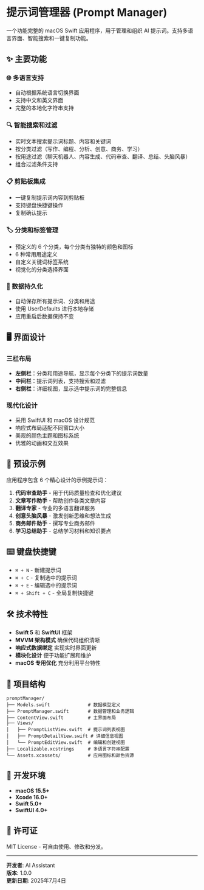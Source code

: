 # 提示词管理器 (Prompt Manager)

一个功能完整的 macOS Swift 应用程序，用于管理和组织 AI 提示词。支持多语言界面、智能搜索和一键复制功能。

## ✨ 主要功能

### 🌐 多语言支持
- 自动根据系统语言切换界面
- 支持中文和英文界面
- 完整的本地化字符串支持

### 🔍 智能搜索和过滤
- 实时文本搜索提示词标题、内容和关键词
- 按分类过滤（写作、编程、分析、创意、商务、学习）
- 按用途过滤（聊天机器人、内容生成、代码审查、翻译、总结、头脑风暴）
- 组合过滤条件支持

### 📋 剪贴板集成
- 一键复制提示词内容到剪贴板
- 支持键盘快捷键操作
- 复制确认提示

### 🏷️ 分类和标签管理
- 预定义的 6 个分类，每个分类有独特的颜色和图标
- 6 种常用用途定义
- 自定义关键词标签系统
- 视觉化的分类选择界面

### 💾 数据持久化
- 自动保存所有提示词、分类和用途
- 使用 UserDefaults 进行本地存储
- 应用重启后数据保持不变

## 🖥️ 界面设计

### 三栏布局
- **左侧栏**：分类和用途导航，显示每个分类下的提示词数量
- **中间栏**：提示词列表，支持搜索和过滤
- **右侧栏**：详细视图，显示选中提示词的完整信息

### 现代化设计
- 采用 SwiftUI 和 macOS 设计规范
- 响应式布局适配不同窗口大小
- 美观的颜色主题和图标系统
- 优雅的动画和交互效果

## 🚀 预设示例

应用程序包含 6 个精心设计的示例提示词：

1. **代码审查助手** - 用于代码质量检查和优化建议
2. **文章写作助手** - 帮助创作各类文章内容
3. **翻译专家** - 专业的多语言翻译服务
4. **创意头脑风暴** - 激发创新思维和想法生成
5. **商务邮件助手** - 撰写专业商务邮件
6. **学习总结助手** - 总结学习材料和知识要点

## ⌨️ 键盘快捷键

- `⌘ + N` - 新建提示词
- `⌘ + C` - 复制选中的提示词
- `⌘ + E` - 编辑选中的提示词
- `⌘ + Shift + C` - 全局复制快捷键

## 🛠️ 技术特性

- **Swift 5** 和 **SwiftUI** 框架
- **MVVM 架构模式** 确保代码组织清晰
- **响应式数据绑定** 实现实时界面更新
- **模块化设计** 便于功能扩展和维护
- **macOS 专用优化** 充分利用平台特性

## 📁 项目结构

```
promptManager/
├── Models.swift              # 数据模型定义
├── PromptManager.swift       # 数据管理和业务逻辑
├── ContentView.swift         # 主界面布局
├── Views/
│   ├── PromptListView.swift  # 提示词列表视图
│   ├── PromptDetailView.swift # 详细信息视图
│   └── PromptEditView.swift  # 编辑和创建视图
├── Localizable.xcstrings     # 多语言字符串配置
└── Assets.xcassets/          # 应用图标和颜色资源
```

## 🔧 开发环境

- **macOS 15.5+**
- **Xcode 16.0+**
- **Swift 5.0+**
- **SwiftUI 4.0+**

## 📝 许可证

MIT License - 可自由使用、修改和分发。

---

**开发者**: AI Assistant  
**版本**: 1.0.0  
**更新日期**: 2025年7月4日 